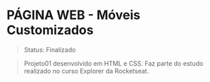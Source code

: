 # PÁGINA WEB - Móveis Customizados

> Status: Finalizado

> Projeto01 desenvolvido em HTML e CSS. Faz parte do estudo realizado no curso Explorer da Rocketseat.

